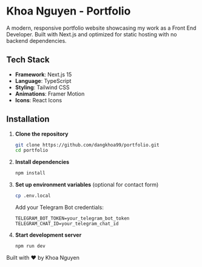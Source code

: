 # Khoa Nguyen - Portfolio

A modern, responsive portfolio website showcasing my work as a Front End Developer. Built with Next.js and optimized for static hosting with no backend dependencies.

## Tech Stack

- **Framework**: Next.js 15
- **Language**: TypeScript
- **Styling**: Tailwind CSS
- **Animations**: Framer Motion
- **Icons**: React Icons

## Installation

1. **Clone the repository**

   ```bash
   git clone https://github.com/dangkhoa99/portfolio.git
   cd portfolio
   ```

2. **Install dependencies**

   ```bash
   npm install
   ```

3. **Set up environment variables** (optional for contact form)

   ```bash
   cp .env.local
   ```

   Add your Telegram Bot credentials:

   ```env
   TELEGRAM_BOT_TOKEN=your_telegram_bot_token
   TELEGRAM_CHAT_ID=your_telegram_chat_id
   ```

4. **Start development server**
   ```bash
   npm run dev
   ```

Built with ❤️ by Khoa Nguyen
